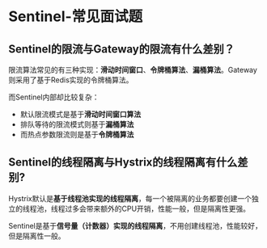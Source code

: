 # Sentinel-常见面试题

## Sentinel的限流与Gateway的限流有什么差别？

限流算法常见的有三种实现：**滑动时间窗口**、**令牌桶算法**、**漏桶算法**。Gateway则采用了基于Redis实现的令牌桶算法。

而Sentinel内部却比较复杂：

- 默认限流模式是基于**滑动时间窗口算法**
- 排队等待的限流模式则基于**漏桶算法**
- 而热点参数限流则是基于**令牌桶算法**



## Sentinel的线程隔离与Hystrix的线程隔离有什么差别?

Hystrix默认是**基于线程池实现的线程隔离**，每一个被隔离的业务都要创建一个独立的线程池，线程过多会带来额外的CPU开销，性能一般，但是隔离性更强。

Sentinel是基于**信号量（计数器）实现的线程隔离**，不用创建线程池，性能较好，但是隔离性一般。

